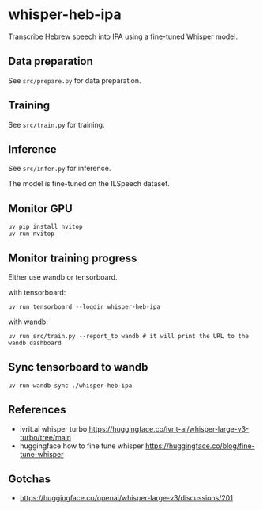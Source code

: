 # whisper-heb-ipa

Transcribe Hebrew speech into IPA using a fine-tuned Whisper model.

## Data preparation

See `src/prepare.py` for data preparation.

## Training

See `src/train.py` for training.

## Inference

See `src/infer.py` for inference.


The model is fine-tuned on the ILSpeech dataset.

## Monitor GPU

```console
uv pip install nvitop
uv run nvitop
```

## Monitor training progress

Either use wandb or tensorboard.

with tensorboard:

```console
uv run tensorboard --logdir whisper-heb-ipa
```

with wandb:

```console
uv run src/train.py --report_to wandb # it will print the URL to the wandb dashboard
```

## Sync tensorboard to wandb

```console
uv run wandb sync ./whisper-heb-ipa
```

## References

- ivrit.ai whisper turbo https://huggingface.co/ivrit-ai/whisper-large-v3-turbo/tree/main
- huggingface how to fine tune whisper https://huggingface.co/blog/fine-tune-whisper

## Gotchas

- https://huggingface.co/openai/whisper-large-v3/discussions/201